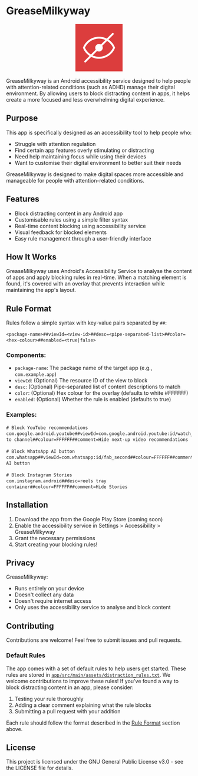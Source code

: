# GreaseMilkyway

<div align="center">
<img src="app/src/main/ic_launcher-playstore.png" width="128" height="128" alt="App Icon">
</div>

GreaseMilkyway is an Android accessibility service designed to help people with attention-related conditions (such as ADHD) manage their digital environment. By allowing users to block distracting content in apps, it helps create a more focused and less overwhelming digital experience.

## Purpose

This app is specifically designed as an accessibility tool to help people who:
- Struggle with attention regulation
- Find certain app features overly stimulating or distracting
- Need help maintaining focus while using their devices
- Want to customise their digital environment to better suit their needs

GreaseMilkyway is designed to make digital spaces more accessible and manageable for people with attention-related conditions.

## Features

- Block distracting content in any Android app
- Customisable rules using a simple filter syntax
- Real-time content blocking using accessibility service
- Visual feedback for blocked elements
- Easy rule management through a user-friendly interface

## How It Works

GreaseMilkyway uses Android's Accessibility Service to analyse the content of apps and apply blocking rules in real-time. When a matching element is found, it's covered with an overlay that prevents interaction while maintaining the app's layout.

## Rule Format

Rules follow a simple syntax with key-value pairs separated by `##`:

```
<package-name>##viewId=<view-id>##desc=<pipe-separated-list>##color=<hex-colour>##enabled=<true|false>
```

### Components:

- `package-name`: The package name of the target app (e.g., `com.example.app`)
- `viewId`: (Optional) The resource ID of the view to block
- `desc`: (Optional) Pipe-separated list of content descriptions to match
- `color`: (Optional) Hex colour for the overlay (defaults to white #FFFFFF)
- `enabled`: (Optional) Whether the rule is enabled (defaults to true)

### Examples:

```
# Block YouTube recommendations
com.google.android.youtube##viewId=com.google.android.youtube:id/watch_list##desc=Shorts|Go to channel##colour=FFFFFF##comment=Hide next-up video recommendations

# Block WhatsApp AI button
com.whatsapp##viewId=com.whatsapp:id/fab_second##colour=FFFFFF##comment=Hide AI button

# Block Instagram Stories
com.instagram.android##desc=reels tray container##colour=FFFFFF##comment=Hide Stories
```

## Installation

1. Download the app from the Google Play Store (coming soon)
2. Enable the accessibility service in Settings > Accessibility > GreaseMilkyway
3. Grant the necessary permissions
4. Start creating your blocking rules!

## Privacy

GreaseMilkyway:
- Runs entirely on your device
- Doesn't collect any data
- Doesn't require internet access
- Only uses the accessibility service to analyse and block content

## Contributing

Contributions are welcome! Feel free to submit issues and pull requests.

### Default Rules

The app comes with a set of default rules to help users get started. These rules are stored in [`app/src/main/assets/distraction_rules.txt`](app/src/main/assets/distraction_rules.txt). We welcome contributions to improve these rules! If you've found a way to block distracting content in an app, please consider:

1. Testing your rule thoroughly
2. Adding a clear comment explaining what the rule blocks
3. Submitting a pull request with your addition

Each rule should follow the format described in the [Rule Format](#rule-format) section above.

## License

This project is licensed under the GNU General Public License v3.0 - see the LICENSE file for details. 
